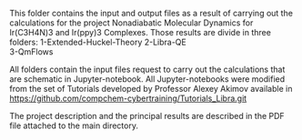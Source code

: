 This folder contains the input and output files as a result of carrying out the calculations for the project Nonadiabatic Molecular Dynamics for Ir(C3H4N)3 and Ir(ppy)3 Complexes. Those results are divide in three folders:
1-Extended-Huckel-Theory
2-Libra-QE  
3-QmFlows

All folders contain the input files request to carry out the calculations that are schematic in Jupyter-notebook. All Jupyter-notebooks were modified from the set of Tutorials developed by Professor Alexey Akimov available in  https://github.com/compchem-cybertraining/Tutorials_Libra.git 

The project description and the principal results are described in the PDF file attached to the main directory.

